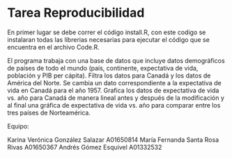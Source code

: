 # Tarea Reproducibilidad

En primer lugar se debe correr el código install.R, con este codigo se instalaran todas las librerias necesarias para ejecutar el código que se encuentra en el archivo Code.R.

El programa trabaja con una base de datos que incluye datos demográficos de países de todo el mundo (país, continente, expectativa de vida,
población y PIB per cápita). Filtra los datos para Canadá y los datos de América del Norte. Se cambia un dato correspondiente a la expectativa
de vida en Canadá para el año 1957. Grafica los datos de expectativa de vida vs. año para Canadá de manera lineal antes y después de la modificación
y al final una gráfica de expectativa de vida vs. año para comparar entre los tres países de Norteamérica.

Equipo: 

Karina Verónica González Salazar	A01650814
María Fernanda Santa Rosa Rivas		A01650367
Andrés Gómez Esquivel 			A01332532

